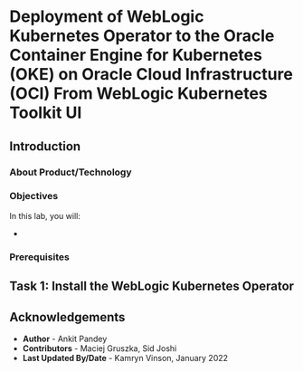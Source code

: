 # Deployment of WebLogic Kubernetes Operator to the Oracle Container Engine for Kubernetes (OKE) on Oracle Cloud Infrastructure (OCI) From WebLogic Kubernetes Toolkit UI

## Introduction



### About Product/Technology



### Objectives

In this lab, you will:

* 

### Prerequisites



## Task 1: Install the WebLogic Kubernetes Operator


## Acknowledgements

* **Author** -  Ankit Pandey
* **Contributors** - Maciej Gruszka, Sid Joshi
* **Last Updated By/Date** - Kamryn Vinson, January 2022